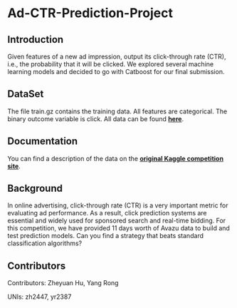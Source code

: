 # Ad-CTR-Prediction-Project


## Introduction
Given features of a new ad impression, output its click-through rate (CTR), i.e., the probability that it will be clicked. We explored several machine learning models and decided to go with Catboost for our final submission.


## DataSet
The file train.gz contains the training data. All features are categorical. The binary outcome variable is click. All data can be found [**here**](https://drive.google.com/drive/folders/1NYXsTO23Szv9PzHT4SXk_og8SGdEuUus?usp=sharing).


## Documentation
You can find a description of the data on the [**original Kaggle competition site**](https://www.kaggle.com/c/avazu-ctr-prediction/data).

## Background
In online advertising, click-through rate (CTR) is a very important metric for evaluating ad performance. As a result, click prediction systems are essential and widely used for sponsored search and real-time bidding.
For this competition, we have provided 11 days worth of Avazu data to build and test prediction models. Can you find a strategy that beats standard classification algorithms?


## Contributors
Contributors: Zheyuan Hu, Yang Rong

UNIs: zh2447, yr2387

